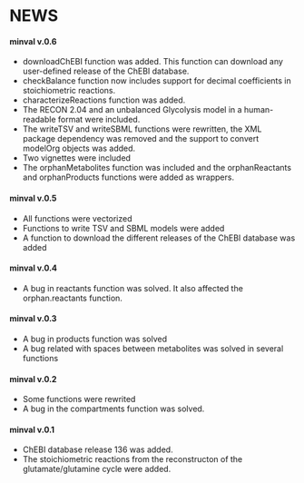 NEWS
====
#### **minval v.0.6**

* downloadChEBI function was added. This function can download any user-defined release of the ChEBI database.
* checkBalance function now includes support for decimal coefficients in stoichiometric reactions.
* characterizeReactions function was added.
* The RECON 2.04 and an unbalanced Glycolysis model in a human-readable format were included.
* The writeTSV and writeSBML functions were rewritten, the XML package dependency was removed and the support to convert modelOrg objects was added.
* Two vignettes were included
* The orphanMetabolites function was included and the orphanReactants and orphanProducts functions were added as wrappers.

#### **minval v.0.5**

* All functions were vectorized
* Functions to write TSV and SBML models were added
* A function to download the different releases of the ChEBI database was added

#### **minval v.0.4**

* A bug in reactants function was solved. It also affected the orphan.reactants function.

#### **minval v.0.3**
* A bug in products function was solved
* A bug related with spaces between metabolites was solved in several functions

#### **minval v.0.2**
* Some functions were rewrited
* A bug in the compartments function was solved.

#### **minval v.0.1**

* ChEBI database release 136 was added.
* The stoichiometric reactions from the reconstructon of the glutamate/glutamine cycle were added.
